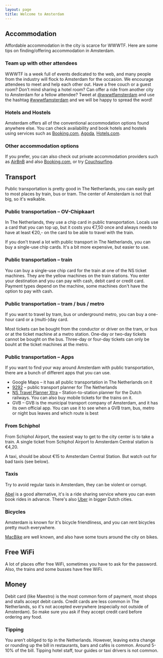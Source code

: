 ```yaml
---
layout: page
title: Welcome to Amsterdam
---
```


## Accommodation

Affordable accommodation in the city is scarce for WWWTF.
Here are some tips on finding/offering accommodation in Amsterdam.

### Team up with other attendees

WWWTF is a week full of events dedicated to the web, and many people from the industry will flock to Amsterdam for the occasion. We encourage attendees to meet and help each other out. Have a free couch or a guest room? Don’t mind sharing a hotel room? Can offer a ride from another city to Amsterdam for a fellow attendee? Tweet at <a href="https://twitter.com/wwwtfamsterdam">@wwwtfamsterdam</a> and use the hashtag <a href="https://twitter.com/hashtag/wwwtfamsterdam">#wwwtfamsterdam</a> and we will be happy to spread the word!

### Hotels and Hostels

Amsterdam offers all of the conventional accommodation options found anywhere else. You can check availability and book hotels and hostels using services such as <a href="https://www.booking.com/">Booking.com</a>,
<a href="http://www.agoda.com/">Agoda</a>, <a href="https://www.hotels.com/">Hotels.com</a>.

### Other accommodation options

If you prefer, you can also check out private accommodation providers such as <a href="https://www.airbnb.com/s/Amsterdam--The-Netherlands">AirBnB</a> and also <a href="https://www.booking.com/booking-home/index.en-gb.html">Booking.com</a>, or try <a href="https://www.couchsurfing.com/places/Europe/Netherlands/Amsterdam">Couchsurfing</a>.


## Transport

Public transportation is pretty good in The Netherlands, you can easily get to most places by train, bus or tram. The center of Amsterdam is not that big, so it's walkable.


### Public transportation – OV-Chipkaart

In The Netherlands, they use a chip card in public transportation. Locals use a card that you can top up, but it costs you €7,50 once and always needs to have at least €20,- on the card to be able to travel with the train.

If you don't travel a lot with public transport in The Netherlands, you can buy a single-use chip cards. It's a bit more expensive, but easier to use.

### Public transportation – train
You can buy a single-use chip card for the train at one of the NS ticket machines. They are the yellow machines on the train stations. You enter your destination and you can pay with cash, debit card or credit card. Payment types depend on the machine, some machines don't have the option to pay with cash.

### Public transportation – tram / bus / metro
If you want to travel by tram, bus or underground metro, you can buy a one-hour card or a (multi-)day card. 

Most tickets can be bought from the conductor or driver on the tram, or bus or at the ticket machine at a metro station. One-day or two-day tickets cannot be bought on the bus. Three-day or four-day tickets can only be bouht at the ticket machines at the metro.

### Public transportation – Apps
If you want to find your way around Amsterdam with public transportation, there are a bunch of different apps that you can use.

* Google Maps – it has all public transportation in The Netherlands on it
* [9292](https://9292.nl/en/about-9292/services/mobile) – public transport planner for The Netherlands
* [NS Travel Planner Xtra](http://www.ns.nl/en/travel-information/ns-on-your-mobile/travel-planner-xtra.html) – Station-to-station planner for the Dutch railways. You can also buy mobile tickets for the trains on it.
* GVB – GVB is the municipal transport company of Amsterdam, and it has its own official app. You can use it to see when a GVB tram, bus, metro or night bus leaves and which route is best

### From Schiphol
From Schiphol Airport, the easiest way to get to the city center is to take a train. A single ticket from Schiphol Airport to Amsterdam Central station is €4,20.

A taxi, should be about €15 to Amsterdam Central Station. But watch out for bad taxis (see below).

### Taxis

Try to avoid regular taxis in Amsterdam, they can be violent or corrupt.

[Abel](https://rideabel.com/en/) is a good alternative, it's is a ride sharing service where you can even book rides in advance. There's also [Uber](https://www.uber.com/) in bigger Dutch cities.

### Bicycles

Amsterdam is known for it's bicycle friendliness, and you can rent bicycles pretty much everywhere.

[MacBike](http://www.macbike.nl/bike-rental/) are well known, and also have some tours around the city on bikes.

## Free WiFi

A lot of places offer free WiFi, sometimes you have to ask for the password. Also, the trains and some busses have free WiFi.

## Money

Debit card (like Maestro) is the most common form of payment, most shops and stalls accept debit cards.
Credit cards are less common in The Netherlands, so it's not accepted everywhere (especially not outside of Amsterdam). So make sure you ask if they accept credit card before ordering any food.

### Tipping

You aren’t obliged to tip in the Netherlands. However, leaving extra change or rounding up the bill in restaurants, bars and cafés is common. Around 5-10% of the bill. Tipping hotel staff, tour guides or taxi drivers is not common.
